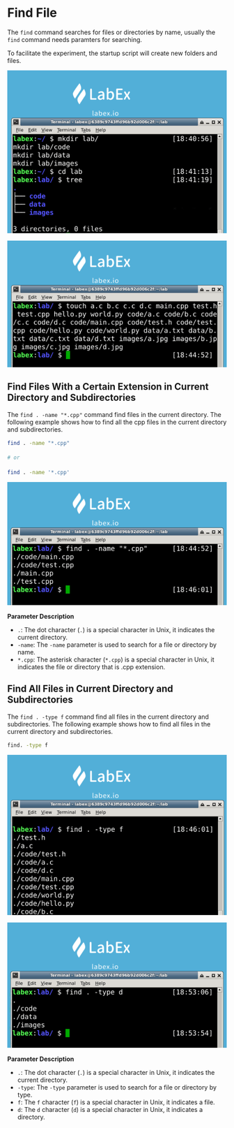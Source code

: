 # Find File

The `find` command searches for files or directories by name, usually the `find` command needs paramters for searching.

To facilitate the experiment, the startup script will create new folders and files.

![lab-file-location-1-1](assets/lab-file-location-1-1.png)

![lab-file-location-1-2](assets/lab-file-location-1-2.png)

## Find Files With a Certain Extension in Current Directory and Subdirectories

The `find . -name "*.cpp"` command find files in the current directory. The following example shows how to find all the cpp files in the current directory and subdirectories.

```bash
find . -name "*.cpp"

# or

find . -name '*.cpp'
```

![lab-file-location-1-3](assets/lab-file-location-1-3.png)

**Parameter Description**

- `.`: The dot character (`.`) is a special character in Unix, it indicates the current directory.
- `-name`: The `-name` parameter is used to search for a file or directory by name.
- `*.cpp`: The asterisk character (`*.cpp`) is a special character in Unix, it indicates the file or directory that is .cpp extension.

## Find All Files in Current Directory and Subdirectories

The `find . -type f` command find all files in the current directory and subdirectories. The following example shows how to find all files in the current directory and subdirectories.

```bash
find. -type f
```

![lab-file-location-1-4](assets/lab-file-location-1-4.png)

![lab-file-location-1-5](assets/lab-file-location-1-5.png)

**Parameter Description**

- `.`: The dot character (`.`) is a special character in Unix, it indicates the current directory.
- `-type`: The `-type` parameter is used to search for a file or directory by type.
- `f`: The `f` character (`f`) is a special character in Unix, it indicates a file.
- `d`: The `d` character (`d`) is a special character in Unix, it indicates a directory.

